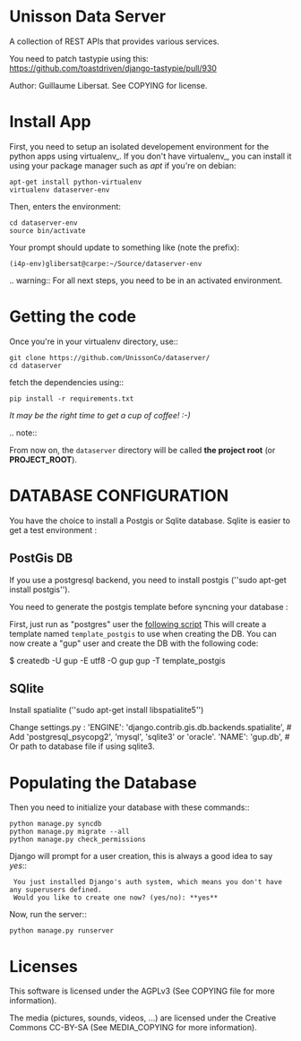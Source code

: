 Unisson Data Server
===================

A collection of REST APIs that provides various services. 

You need to patch tastypie using this:
https://github.com/toastdriven/django-tastypie/pull/930

Author: Guillaume Libersat. See COPYING for license.


Install App
===========

First, you need to setup an isolated developement environment for the
python apps using virtualenv_. If you don't have virtualenv_, you can
install it using your package manager such as *apt* if you're on
debian:

    apt-get install python-virtualenv
    virtualenv dataserver-env

Then, enters the environment:

    cd dataserver-env
    source bin/activate
  
Your prompt should update to something like (note the prefix):

    (i4p-env)glibersat@carpe:~/Source/dataserver-env
    
.. warning:: For all next steps, you need to be in an activated environment.
  
  
Getting the code
================

Once you're in your virtualenv directory, use::

    git clone https://github.com/UnissonCo/dataserver/
    cd dataserver
  
fetch the dependencies using::

    pip install -r requirements.txt
  
*It may be the right time to get a cup of coffee! :-)*

.. note::

  From now on, the ``dataserver`` directory will be called **the project root** (or **PROJECT_ROOT**).


# DATABASE CONFIGURATION #

You have the choice to install a Postgis or Sqlite database. Sqlite is easier to get a test environment :

## PostGis DB ##
If you use a postgresql backend, you need to install postgis (''sudo apt-get install postgis'').

You need to generate the postgis template before syncning your database :

First, just run as "postgres" user the [following script](https://github.com/JoshData/boundaries_us/blob/master/misc/create_template_postgis-debian.sh)
This will create a template named `template_postgis` to use when creating the DB. You can now create a "gup" user and 
create the DB with the following code:

  $ createdb -U gup -E utf8 -O gup gup -T template_postgis
  
  
## SQlite  ##
Install spatialite (''sudo apt-get install libspatialite5'')

Change settings.py : 
  'ENGINE': 'django.contrib.gis.db.backends.spatialite', # Add 'postgresql_psycopg2', 'mysql', 'sqlite3' or 'oracle'.
  'NAME': 'gup.db',                      # Or path to database file if using sqlite3.


Populating the Database
=======================

Then you need to initialize your database with these commands::

    python manage.py syncdb 
    python manage.py migrate --all
    python manage.py check_permissions


Django will prompt for a user creation, this is always a good idea to say *yes*::

     You just installed Django's auth system, which means you don't have any superusers defined.
     Would you like to create one now? (yes/no): **yes**


Now, run the server::

    python manage.py runserver


Licenses
========

This software is licensed under the AGPLv3 (See COPYING file for more information).

The media (pictures, sounds, videos, ...) are licensed under the Creative Commons CC-BY-SA (See MEDIA_COPYING for more information).
